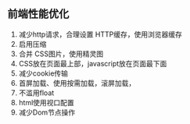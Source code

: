 ## 前端性能优化

1. 减少http请求，合理设置 HTTP缓存，使用浏览器缓存
2. 启用压缩
3. 合并 CSS图片，使用精灵图
4. CSS放在页面最上部，javascript放在页面最下面
5. 减少cookie传输
6. 首屏加载、使用按需加载，滚屏加载，
7. 不滥用float
8. html使用视口配置
9. 减少Dom节点操作
